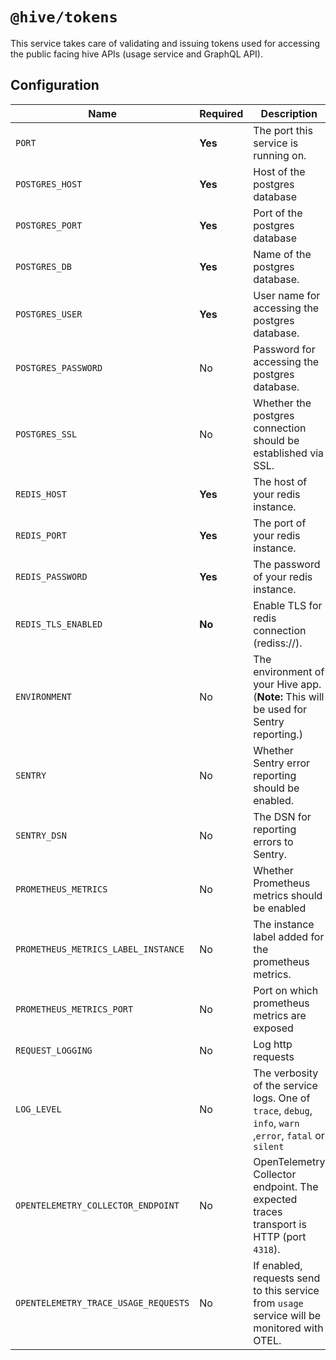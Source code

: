 # `@hive/tokens`

This service takes care of validating and issuing tokens used for accessing the public facing hive
APIs (usage service and GraphQL API).

## Configuration

| Name                                 | Required | Description                                                                                              | Example Value                                        |
| ------------------------------------ | -------- | -------------------------------------------------------------------------------------------------------- | ---------------------------------------------------- |
| `PORT`                               | **Yes**  | The port this service is running on.                                                                     | `6001`                                               |
| `POSTGRES_HOST`                      | **Yes**  | Host of the postgres database                                                                            | `127.0.0.1`                                          |
| `POSTGRES_PORT`                      | **Yes**  | Port of the postgres database                                                                            | `5432`                                               |
| `POSTGRES_DB`                        | **Yes**  | Name of the postgres database.                                                                           | `registry`                                           |
| `POSTGRES_USER`                      | **Yes**  | User name for accessing the postgres database.                                                           | `postgres`                                           |
| `POSTGRES_PASSWORD`                  | No       | Password for accessing the postgres database.                                                            | `postgres`                                           |
| `POSTGRES_SSL`                       | No       | Whether the postgres connection should be established via SSL.                                           | `1` (enabled) or `0` (disabled)                      |
| `REDIS_HOST`                         | **Yes**  | The host of your redis instance.                                                                         | `"127.0.0.1"`                                        |
| `REDIS_PORT`                         | **Yes**  | The port of your redis instance.                                                                         | `6379`                                               |
| `REDIS_PASSWORD`                     | **Yes**  | The password of your redis instance.                                                                     | `"apollorocks"`                                      |
| `REDIS_TLS_ENABLED`                  | **No**   | Enable TLS for redis connection (rediss://).                                                             | `"0"`                                                |
| `ENVIRONMENT`                        | No       | The environment of your Hive app. (**Note:** This will be used for Sentry reporting.)                    | `staging`                                            |
| `SENTRY`                             | No       | Whether Sentry error reporting should be enabled.                                                        | `1` (enabled) or `0` (disabled)                      |
| `SENTRY_DSN`                         | No       | The DSN for reporting errors to Sentry.                                                                  | `https://dooobars@o557896.ingest.sentry.io/12121212` |
| `PROMETHEUS_METRICS`                 | No       | Whether Prometheus metrics should be enabled                                                             | `1` (enabled) or `0` (disabled)                      |
| `PROMETHEUS_METRICS_LABEL_INSTANCE`  | No       | The instance label added for the prometheus metrics.                                                     | `tokens`                                             |
| `PROMETHEUS_METRICS_PORT`            | No       | Port on which prometheus metrics are exposed                                                             | Defaults to `10254`                                  |
| `REQUEST_LOGGING`                    | No       | Log http requests                                                                                        | `1` (enabled) or `0` (disabled)                      |
| `LOG_LEVEL`                          | No       | The verbosity of the service logs. One of `trace`, `debug`, `info`, `warn` ,`error`, `fatal` or `silent` | `info` (default)                                     |
| `OPENTELEMETRY_COLLECTOR_ENDPOINT`   | No       | OpenTelemetry Collector endpoint. The expected traces transport is HTTP (port `4318`).                   | `http://localhost:4318/v1/traces`                    |
| `OPENTELEMETRY_TRACE_USAGE_REQUESTS` | No       | If enabled, requests send to this service from `usage` service will be monitored with OTEL.              | `1` (enabled, or ``)                                 |
